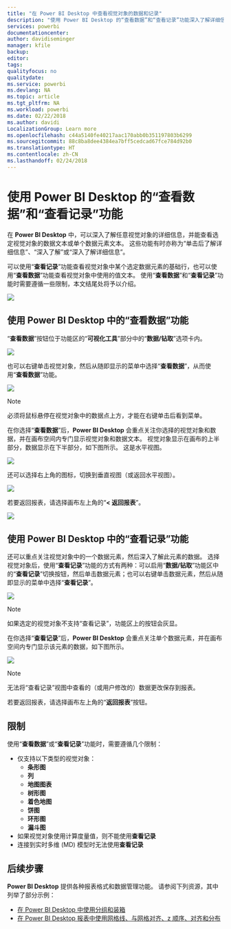 ```yaml
---
title: "在 Power BI Desktop 中查看视觉对象的数据和记录"
description: "使用 Power BI Desktop 的“查看数据”和“查看记录”功能深入了解详细信息"
services: powerbi
documentationcenter: 
author: davidiseminger
manager: kfile
backup: 
editor: 
tags: 
qualityfocus: no
qualitydate: 
ms.service: powerbi
ms.devlang: NA
ms.topic: article
ms.tgt_pltfrm: NA
ms.workload: powerbi
ms.date: 02/22/2018
ms.author: davidi
LocalizationGroup: Learn more
ms.openlocfilehash: c44a5140fe40217aac170abb0b351197803b6299
ms.sourcegitcommit: 88c8ba8dee4384ea7bff5cedcad67fce784d92b0
ms.translationtype: HT
ms.contentlocale: zh-CN
ms.lasthandoff: 02/24/2018
---
```

# <a name="use-see-data-and-see-records-in-power-bi-desktop"></a>使用 Power BI Desktop 的“查看数据”和“查看记录”功能
在 **Power BI Desktop** 中，可以深入了解任意视觉对象的详细信息，并能查看选定视觉对象的数据文本或单个数据元素文本。 这些功能有时亦称为“单击后了解详细信息”、“深入了解”或“深入了解详细信息”。

可以使用“**查看记录**”功能查看视觉对象中某个选定数据元素的基础行，也可以使用“**查看数据**”功能查看视觉对象中使用的值文本。 使用“**查看数据**”和“**查看记录**”功能时需要遵循一些限制，本文结尾处将予以介绍。

![](media/desktop-see-data-see-records/see-data-see-records_1.png)

## <a name="using-see-data-in-power-bi-desktop"></a>使用 Power BI Desktop 中的“查看数据”功能
“**查看数据**”按钮位于功能区的“**可视化工具**”部分中的“**数据/钻取**”选项卡内。

![](media/desktop-see-data-see-records/see-data-see-records_2.png)

也可以右键单击视觉对象，然后从随即显示的菜单中选择“**查看数据**”，从而使用“**查看数据**”功能。

![](media/desktop-see-data-see-records/see-data-see-records_3.png)

> [!NOTE]
> 必须将鼠标悬停在视觉对象中的数据点上方，才能在右键单击后看到菜单。
> 
> 

在你选择“**查看数据**”后，**Power BI Desktop** 会重点关注你选择的视觉对象和数据，并在画布空间内专门显示视觉对象和数据文本。 视觉对象显示在画布的上半部分，数据显示在下半部分，如下图所示。 这是水平视图。

![](media/desktop-see-data-see-records/see-data-see-records_4.png)

还可以选择右上角的图标，切换到垂直视图（或返回水平视图）。

![](media/desktop-see-data-see-records/see-data-see-records_5.png)

若要返回报表，请选择画布左上角的“**< 返回报表**”。

![](media/desktop-see-data-see-records/see-data-see-records_6.png)

## <a name="using-see-records-in-power-bi-desktop"></a>使用 Power BI Desktop 中的“查看记录”功能
还可以重点关注视觉对象中的一个数据元素，然后深入了解此元素的数据。 选择视觉对象后，使用“**查看记录**”功能的方式有两种：可以启用“**数据/钻取**”功能区中的“**查看记录**”切换按钮，然后单击数据元素；也可以右键单击数据元素，然后从随即显示的菜单中选择“**查看记录**”。

![](media/desktop-see-data-see-records/see-data-see-records_7.png)

> [!NOTE]
> 如果选定的视觉对象不支持“查看记录”，功能区上的按钮会灰显。
> 
> 

在你选择“**查看记录**”后，**Power BI Desktop** 会重点关注单个数据元素，并在画布空间内专门显示该元素的数据，如下图所示。

![](media/desktop-see-data-see-records/see-data-see-records_8.png)

> [!NOTE]
> 无法将“查看记录”视图中查看的（或用户修改的）数据更改保存到报表。

若要返回报表，请选择画布左上角的“**返回报表**”按钮。

## <a name="limitations"></a>限制
使用“**查看数据**”或“**查看记录**”功能时，需要遵循几个限制：

* 仅支持以下类型的视觉对象：
  * **条形图**
  * **列**
  * **地图图表**
  * **树形图**
  * **着色地图**
  * **饼图**
  * **环形图**
  * **漏斗图**
* 如果视觉对象使用计算度量值，则不能使用**查看记录**
* 连接到实时多维 (MD) 模型时无法使用**查看记录**

## <a name="next-steps"></a>后续步骤
**Power BI Desktop** 提供各种报表格式和数据管理功能。 请参阅下列资源，其中列举了部分示例：

* [在 Power BI Desktop 中使用分组和装箱](desktop-grouping-and-binning.md)
* [在 Power BI Desktop 报表中使用网格线、与网格对齐、z 顺序、对齐和分布](desktop-gridlines-snap-to-grid.md)

